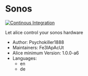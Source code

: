 # Sonos

[![Continous Integration](https://gitlab.com/project-alice-assistant/skills/skill_Sonos/badges/master/pipeline.svg)](https://gitlab.com/project-alice-assistant/skills/skill_Sonos/pipelines/latest)


Let alice control your sonos hardware

- Author: Psychokiller1888
- Maintainers: Fe3lApAcUt
- Alice minimum Version: 1.0.0-a6
- Languages:
   - en
   - de

